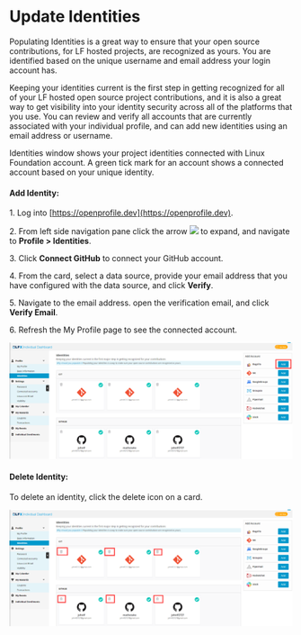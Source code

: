 # Update Identities

Populating Identities is a great way to ensure that your open source contributions, for LF hosted projects, are recognized as yours. You are identified based on the unique username and email address your login account has.

Keeping your identities current is the first step in getting recognized for all of your LF hosted open source project contributions, and it is also a great way to get visibility into your identity security across all of the platforms that you use. You can review and verify all accounts that are currently associated with your individual profile, and can add new identities using an email address or username.

Identities window shows your project identities connected with Linux Foundation account. A green tick mark for an account shows a connected account based on your unique identity.

#### Add Identity:

1\. Log into [https://openprofile.dev](https://openprofile.dev).

2\. From left side navigation pane click the arrow ![](../.gitbook/assets/arrow.png) to expand, and navigate to **Profile > Identities**.

3\. Click **Connect GitHub** to connect your GitHub account.

4\. From the card, select a data source, provide your email address that you have configured with the data source, and click **Verify**.

5\. Navigate to the email address. open the verification email, and click **Verify Email**.

6\. Refresh the My Profile page to see the connected account.

![Identities](../.gitbook/assets/identities.png)

#### Delete Identity:

To delete an identity, click the delete icon on a card.

![Delete an Identity](<../.gitbook/assets/delete an identity.png>)

